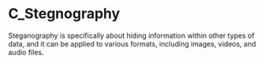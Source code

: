 # C_Stegnography

Steganography is specifically about hiding information within other types of data, and it can be applied to various formats, including images, videos, and audio files.
